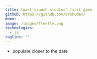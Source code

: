 ```yaml
---
title: toast crunch studios' first game
github: https://github.com/brohudev/
demo: 
image: /images/fleetly.png
technologies:
  - js
tagline: ""
---
```

- populate closer to the date
